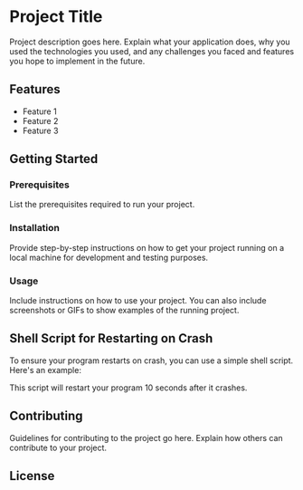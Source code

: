 # Project Title

Project description goes here. Explain what your application does, why you used the technologies you used, and any challenges you faced and features you hope to implement in the future.

## Features

- Feature 1
- Feature 2
- Feature 3

## Getting Started

### Prerequisites

List the prerequisites required to run your project.

### Installation

Provide step-by-step instructions on how to get your project running on a local machine for development and testing purposes.

### Usage

Include instructions on how to use your project. You can also include screenshots or GIFs to show examples of the running project.

## Shell Script for Restarting on Crash

To ensure your program restarts on crash, you can use a simple shell script. Here's an example:


This script will restart your program 10 seconds after it crashes.

## Contributing

Guidelines for contributing to the project go here. Explain how others can contribute to your project.

## License

